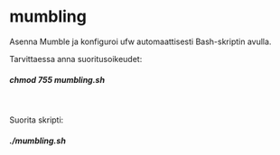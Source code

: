 # mumbling

Asenna Mumble ja konfiguroi ufw automaattisesti Bash-skriptin avulla.

Tarvittaessa anna suoritusoikeudet:
##### chmod 755 mumbling.sh

</br>

Suorita skripti:
##### ./mumbling.sh
